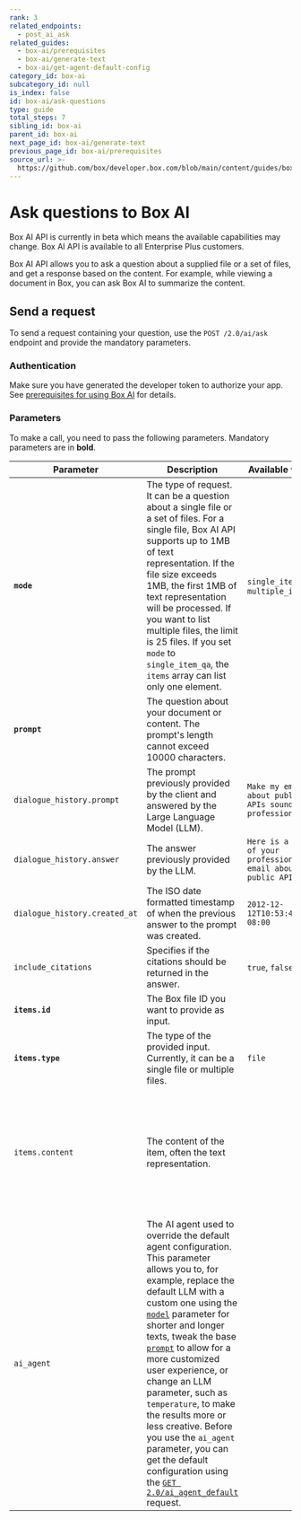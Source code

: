 ```yaml
---
rank: 3
related_endpoints:
  - post_ai_ask
related_guides:
  - box-ai/prerequisites
  - box-ai/generate-text
  - box-ai/get-agent-default-config
category_id: box-ai
subcategory_id: null
is_index: false
id: box-ai/ask-questions
type: guide
total_steps: 7
sibling_id: box-ai
parent_id: box-ai
next_page_id: box-ai/generate-text
previous_page_id: box-ai/prerequisites
source_url: >-
  https://github.com/box/developer.box.com/blob/main/content/guides/box-ai/ask-questions.md
---
```

# Ask questions to Box AI

<Message type="notice">

Box AI API is currently in beta which means the
available capabilities may change.
Box AI API is available to all Enterprise Plus customers.

</Message>

Box AI API allows you to
ask a question about a supplied file or
a set of files, and get a response based on
the content.
For example, while viewing a document in Box,
you can ask Box AI to summarize the content.

## Send a request

To send a request containing your question,
use the `POST /2.0/ai/ask` endpoint and
provide the mandatory parameters.

<Samples id='post_ai_ask' >

</Samples>

### Authentication

Make sure you have generated the developer token
to authorize your app. See [prerequisites for using Box AI][prereq]
for details.

### Parameters

To make a call, you need to pass the following parameters.
Mandatory parameters are in **bold**.

| Parameter    |Description                                                                                             | Available values                               | Example                     |
| ------------ | ------ | ----------- | --- |
| **`mode`** | The type of request. It can be a question about a single file or a set of files. For a single file, Box AI API supports up to 1MB of text representation. If the file size exceeds 1MB, the first 1MB of text representation will be processed. If you want to list multiple files, the limit is 25 files. If you set `mode` to `single_item_qa`, the `items` array can list only one element.| `single_item_qa`, `multiple_item_qa` | `single_item_qa`   |
| **`prompt`**   | The question about your document or content. The prompt's length cannot exceed 10000 characters. | | `What is this document about?` |
| `dialogue_history.prompt` | The prompt previously provided by the client and answered by the Large Language Model (LLM).  | `Make my email about public APIs sound more professional` |
| `dialogue_history.answer` | The answer previously provided by the LLM. |   `Here is a draft of your professional email about public APIs.` |
| `dialogue_history.created_at` | The ISO date formatted timestamp of when the previous answer to the prompt was created.   | `2012-12-12T10:53:43-08:00` |
|`include_citations`| Specifies if the citations should be returned in the answer.| `true`, `false`| `true`|
|**`items.id`**  | The Box file ID you want to provide as input. | | `112233445566`|
| **`items.type`** | The type of the provided input. Currently, it can be a single file or multiple files.  | `file`          | `file`   |
| `items.content` | The content of the item, often the text representation.  |     |  `An application programming interface (API) is a way for two or more computer programs or components to communicate with each other. It is a type of software interface...`    |
|`ai_agent` | The AI agent used to override the default agent configuration. This parameter allows you to, for example, replace the default LLM with a custom one using the [`model`][model-param] parameter for shorter and longer texts, tweak the base [`prompt`][prompt-param] to allow for a more customized user experience, or change an LLM parameter, such as `temperature`, to make the results more or less creative. Before you use the `ai_agent` parameter, you can get the default configuration using the [`GET 2.0/ai_agent_default`][agent] request.|||

[prereq]: g://box-ai/prerequisites
[agent]: e://get_ai_agent_default
[model-param]: r://ai_agent_ask#param_basic_text_model
[prompt-param]: e://ai_agent_ask#param_basic_text_prompt_template